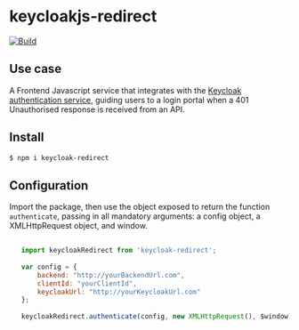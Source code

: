 # keycloakjs-redirect

[![Build](https://travis-ci.org/UKHomeOffice/keycloakjs-redirect.png)](https://travis-ci.org/UKHomeOffice/keycloakjs-redirect)

## Use case

A Frontend Javascript service that integrates with the [Keycloak authentication service](http://keycloak.jboss.org/), guiding users to a login portal when a 401 Unauthorised response is received from an API.

## Install

```bash
$ npm i keycloak-redirect
```

## Configuration

Import the package, then use the object exposed to return the function `authenticate`, passing in all mandatory arguments: a config object, a XMLHttpRequest object, and window.

```js
    
   import keycloakRedirect from 'keycloak-redirect';
   
   var config = {
       backend: "http://yourBackendUrl.com",
       clientId: "yourClientId",
       keycloakUrl: "http://yourKeycloakUrl.com"
   };
   
   keycloakRedirect.authenticate(config, new XMLHttpRequest(), $window);
```
